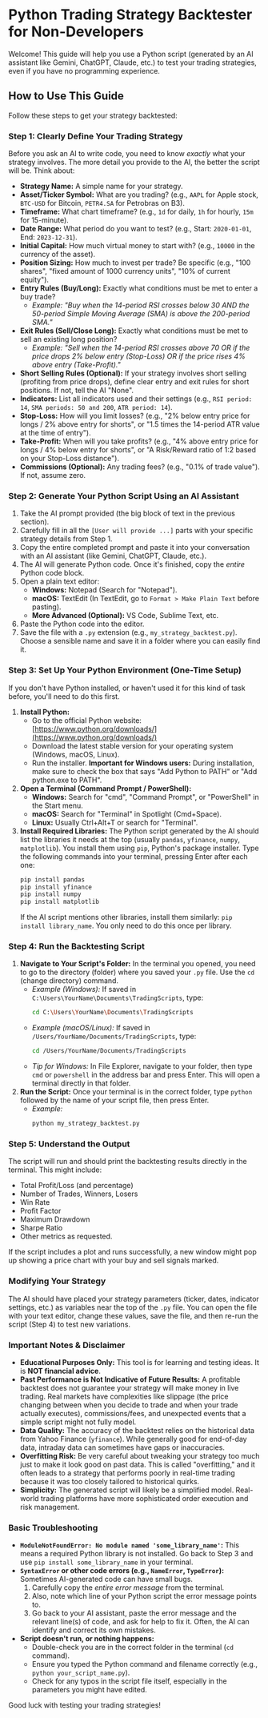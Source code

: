 # Python Trading Strategy Backtester for Non-Developers

Welcome! This guide will help you use a Python script (generated by an AI assistant like Gemini, ChatGPT, Claude, etc.) to test your trading strategies, even if you have no programming experience.

## How to Use This Guide

Follow these steps to get your strategy backtested:

### Step 1: Clearly Define Your Trading Strategy

Before you ask an AI to write code, you need to know *exactly* what your strategy involves. The more detail you provide to the AI, the better the script will be. Think about:

* **Strategy Name:** A simple name for your strategy.
* **Asset/Ticker Symbol:** What are you trading? (e.g., `AAPL` for Apple stock, `BTC-USD` for Bitcoin, `PETR4.SA` for Petrobras on B3).
* **Timeframe:** What chart timeframe? (e.g., `1d` for daily, `1h` for hourly, `15m` for 15-minute).
* **Date Range:** What period do you want to test? (e.g., Start: `2020-01-01`, End: `2023-12-31`).
* **Initial Capital:** How much virtual money to start with? (e.g., `10000` in the currency of the asset).
* **Position Sizing:** How much to invest per trade? Be specific (e.g., "100 shares", "fixed amount of 1000 currency units", "10% of current equity").
* **Entry Rules (Buy/Long):** Exactly what conditions must be met to enter a buy trade?
    * *Example: "Buy when the 14-period RSI crosses below 30 AND the 50-period Simple Moving Average (SMA) is above the 200-period SMA."*
* **Exit Rules (Sell/Close Long):** Exactly what conditions must be met to sell an existing long position?
    * *Example: "Sell when the 14-period RSI crosses above 70 OR if the price drops 2% below entry (Stop-Loss) OR if the price rises 4% above entry (Take-Profit)."*
* **Short Selling Rules (Optional):** If your strategy involves short selling (profiting from price drops), define clear entry and exit rules for short positions. If not, tell the AI "None".
* **Indicators:** List all indicators used and their settings (e.g., `RSI period: 14`, `SMA periods: 50 and 200`, `ATR period: 14`).
* **Stop-Loss:** How will you limit losses? (e.g., "2% below entry price for longs / 2% above entry for shorts", or "1.5 times the 14-period ATR value at the time of entry").
* **Take-Profit:** When will you take profits? (e.g., "4% above entry price for longs / 4% below entry for shorts", or "A Risk/Reward ratio of 1:2 based on your Stop-Loss distance").
* **Commissions (Optional):** Any trading fees? (e.g., "0.1% of trade value"). If not, assume zero.

### Step 2: Generate Your Python Script Using an AI Assistant

1.  Take the AI prompt provided (the big block of text in the previous section).
2.  Carefully fill in all the `[User will provide ...]` parts with your specific strategy details from Step 1.
3.  Copy the entire completed prompt and paste it into your conversation with an AI assistant (like Gemini, ChatGPT, Claude, etc.).
4.  The AI will generate Python code. Once it's finished, copy the *entire* Python code block.
5.  Open a plain text editor:
    * **Windows:** Notepad (Search for "Notepad").
    * **macOS:** TextEdit (In TextEdit, go to `Format > Make Plain Text` before pasting).
    * **More Advanced (Optional):** VS Code, Sublime Text, etc.
6.  Paste the Python code into the editor.
7.  Save the file with a `.py` extension (e.g., `my_strategy_backtest.py`). Choose a sensible name and save it in a folder where you can easily find it.

### Step 3: Set Up Your Python Environment (One-Time Setup)

If you don't have Python installed, or haven't used it for this kind of task before, you'll need to do this first.

1.  **Install Python:**
    * Go to the official Python website: [https://www.python.org/downloads/](https://www.python.org/downloads/)
    * Download the latest stable version for your operating system (Windows, macOS, Linux).
    * Run the installer. **Important for Windows users:** During installation, make sure to check the box that says "Add Python to PATH" or "Add python.exe to PATH".
2.  **Open a Terminal (Command Prompt / PowerShell):**
    * **Windows:** Search for "cmd", "Command Prompt", or "PowerShell" in the Start menu.
    * **macOS:** Search for "Terminal" in Spotlight (Cmd+Space).
    * **Linux:** Usually Ctrl+Alt+T or search for "Terminal".
3.  **Install Required Libraries:**
    The Python script generated by the AI should list the libraries it needs at the top (usually `pandas`, `yfinance`, `numpy`, `matplotlib`). You install them using `pip`, Python's package installer. Type the following commands into your terminal, pressing Enter after each one:
    ```bash
    pip install pandas
    pip install yfinance
    pip install numpy
    pip install matplotlib
    ```
    If the AI script mentions other libraries, install them similarly: `pip install library_name`. You only need to do this once per library.

### Step 4: Run the Backtesting Script

1.  **Navigate to Your Script's Folder:** In the terminal you opened, you need to go to the directory (folder) where you saved your `.py` file. Use the `cd` (change directory) command.
    * *Example (Windows):* If saved in `C:\Users\YourName\Documents\TradingScripts`, type:
        ```bash
        cd C:\Users\YourName\Documents\TradingScripts
        ```
    * *Example (macOS/Linux):* If saved in `/Users/YourName/Documents/TradingScripts`, type:
        ```bash
        cd /Users/YourName/Documents/TradingScripts
        ```
    * *Tip for Windows:* In File Explorer, navigate to your folder, then type `cmd` or `powershell` in the address bar and press Enter. This will open a terminal directly in that folder.
2.  **Run the Script:** Once your terminal is in the correct folder, type `python` followed by the name of your script file, then press Enter.
    * *Example:*
        ```bash
        python my_strategy_backtest.py
        ```

### Step 5: Understand the Output

The script will run and should print the backtesting results directly in the terminal. This might include:

* Total Profit/Loss (and percentage)
* Number of Trades, Winners, Losers
* Win Rate
* Profit Factor
* Maximum Drawdown
* Sharpe Ratio
* Other metrics as requested.

If the script includes a plot and runs successfully, a new window might pop up showing a price chart with your buy and sell signals marked.

### Modifying Your Strategy

The AI should have placed your strategy parameters (ticker, dates, indicator settings, etc.) as variables near the top of the `.py` file. You can open the file with your text editor, change these values, save the file, and then re-run the script (Step 4) to test new variations.

### Important Notes & Disclaimer

* **Educational Purposes Only:** This tool is for learning and testing ideas. It is **NOT financial advice**.
* **Past Performance is Not Indicative of Future Results:** A profitable backtest does not guarantee your strategy will make money in live trading. Real markets have complexities like slippage (the price changing between when you decide to trade and when your trade actually executes), commissions/fees, and unexpected events that a simple script might not fully model.
* **Data Quality:** The accuracy of the backtest relies on the historical data from Yahoo Finance (`yfinance`). While generally good for end-of-day data, intraday data can sometimes have gaps or inaccuracies.
* **Overfitting Risk:** Be very careful about tweaking your strategy too much just to make it look good on past data. This is called "overfitting," and it often leads to a strategy that performs poorly in real-time trading because it was too closely tailored to historical quirks.
* **Simplicity:** The generated script will likely be a simplified model. Real-world trading platforms have more sophisticated order execution and risk management.

### Basic Troubleshooting

* **`ModuleNotFoundError: No module named 'some_library_name'`:**
    This means a required Python library is not installed. Go back to Step 3 and use `pip install some_library_name` in your terminal.
* **`SyntaxError` or other code errors (e.g., `NameError`, `TypeError`):**
    Sometimes AI-generated code can have small bugs.
    1.  Carefully copy the *entire error message* from the terminal.
    2.  Also, note which line of your Python script the error message points to.
    3.  Go back to your AI assistant, paste the error message and the relevant line(s) of code, and ask for help to fix it. Often, the AI can identify and correct its own mistakes.
* **Script doesn't run, or nothing happens:**
    * Double-check you are in the correct folder in the terminal (`cd` command).
    * Ensure you typed the Python command and filename correctly (e.g., `python your_script_name.py`).
    * Check for any typos in the script file itself, especially in the parameters you might have edited.

Good luck with testing your trading strategies!
